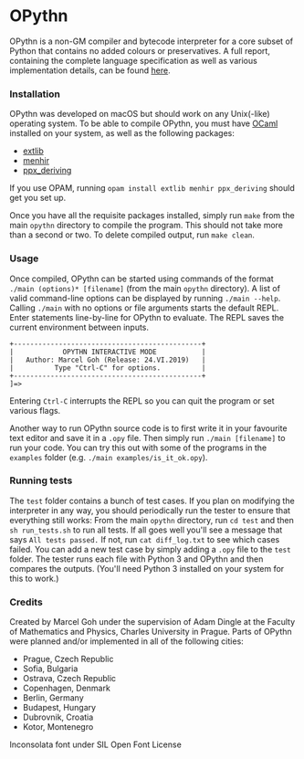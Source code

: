 # OPythn
OPythn is a non-GM compiler and bytecode interpreter for a core subset of Python that contains no added colours or preservatives. A full report, containing the complete language specification as well as various implementation details, can be found [here](./docs/report.pdf).

### Installation

OPythn was developed on macOS but should work on any Unix(-like) operating system. To be able to compile OPythn, you must have [OCaml](http://caml.inria.fr/download.en.html) installed on your system, as well as the following packages:

+ [extlib](https://github.com/ygrek/ocaml-extlib)
+ [menhir](http://gallium.inria.fr/~fpottier/menhir/)
+ [ppx_deriving](https://github.com/ocaml-ppx/ppx_deriving)

If you use OPAM, running `opam install extlib menhir ppx_deriving` should get you set up.  

Once you have all the requisite packages installed, simply run `make` from the main `opythn` directory to compile the program. This should not take more than a second or two. To delete compiled output, run `make clean`.

### Usage

Once compiled, OPythn can be started using commands of the format `./main (options)* [filename]` (from the main `opythn` directory). A list of valid command-line options can be displayed by running `./main --help`. Calling `./main` with no options or file arguments starts the default REPL. Enter statements line-by-line for OPythn to evaluate. The REPL saves the current environment between inputs.

```
+----------------------------------------------+
|            OPYTHN INTERACTIVE MODE           |
|   Author: Marcel Goh (Release: 24.VI.2019)   |
|          Type "Ctrl-C" for options.          |
+----------------------------------------------+
]=>
```

Entering `Ctrl-C` interrupts the REPL so you can quit the program or set various flags.  

Another way to run OPythn source code is to first write it in your favourite text editor and save it in a `.opy` file. Then simply run `./main [filename]` to run your code. You can try this out with some of the programs in the `examples` folder (e.g. `./main examples/is_it_ok.opy`).

### Running tests

The `test` folder contains a bunch of test cases. If you plan on modifying the interpreter in any way, you should periodically run the tester to ensure that everything still works: From the main `opythn` directory, run `cd test` and then `sh run_tests.sh` to run all tests. If all goes well you'll see a message that says `All tests passed.` If not, run `cat diff_log.txt` to see which cases failed. You can add a new test case by simply adding a `.opy` file to the `test` folder. The tester runs each file with Python 3 and OPythn and then compares the outputs. (You'll need Python 3 installed on your system for this to work.)

### Credits
Created by Marcel Goh under the supervision of Adam Dingle at the Faculty of Mathematics and Physics, Charles University in Prague. Parts of OPythn were planned and/or implemented in all of the following cities:

+ Prague, Czech Republic
+ Sofia, Bulgaria
+ Ostrava, Czech Republic
+ Copenhagen, Denmark
+ Berlin, Germany
+ Budapest, Hungary
+ Dubrovnik, Croatia
+ Kotor, Montenegro

Inconsolata font under SIL Open Font License
